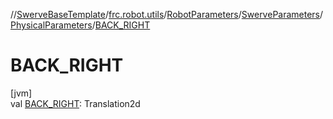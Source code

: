 //[SwerveBaseTemplate](../../../../../index.md)/[frc.robot.utils](../../../index.md)/[RobotParameters](../../index.md)/[SwerveParameters](../index.md)/[PhysicalParameters](index.md)/[BACK_RIGHT](-b-a-c-k_-r-i-g-h-t.md)

# BACK_RIGHT

[jvm]\
val [BACK_RIGHT](-b-a-c-k_-r-i-g-h-t.md): Translation2d
